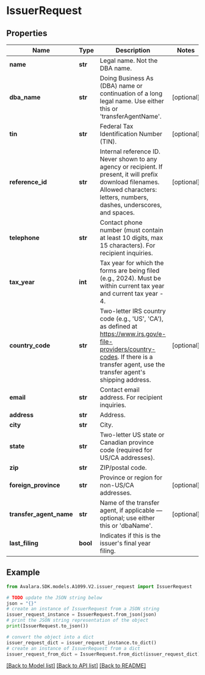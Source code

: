 # IssuerRequest


## Properties

Name | Type | Description | Notes
------------ | ------------- | ------------- | -------------
**name** | **str** | Legal name. Not the DBA name. | 
**dba_name** | **str** | Doing Business As (DBA) name or continuation of a long legal name. Use either this or &#39;transferAgentName&#39;. | [optional] 
**tin** | **str** | Federal Tax Identification Number (TIN). | [optional] 
**reference_id** | **str** | Internal reference ID. Never shown to any agency or recipient. If present, it will prefix download filenames. Allowed characters: letters, numbers, dashes, underscores, and spaces. | [optional] 
**telephone** | **str** | Contact phone number (must contain at least 10 digits, max 15 characters). For recipient inquiries. | 
**tax_year** | **int** | Tax year for which the forms are being filed (e.g., 2024). Must be within current tax year and current tax year - 4. | 
**country_code** | **str** | Two-letter IRS country code (e.g., &#39;US&#39;, &#39;CA&#39;), as defined at https://www.irs.gov/e-file-providers/country-codes. If there is a transfer agent, use the transfer agent&#39;s shipping address. | [optional] 
**email** | **str** | Contact email address. For recipient inquiries. | 
**address** | **str** | Address. | 
**city** | **str** | City. | 
**state** | **str** | Two-letter US state or Canadian province code (required for US/CA addresses). | 
**zip** | **str** | ZIP/postal code. | 
**foreign_province** | **str** | Province or region for non-US/CA addresses. | [optional] 
**transfer_agent_name** | **str** | Name of the transfer agent, if applicable — optional; use either this or &#39;dbaName&#39;. | [optional] 
**last_filing** | **bool** | Indicates if this is the issuer&#39;s final year filing. | 

## Example

```python
from Avalara.SDK.models.A1099.V2.issuer_request import IssuerRequest

# TODO update the JSON string below
json = "{}"
# create an instance of IssuerRequest from a JSON string
issuer_request_instance = IssuerRequest.from_json(json)
# print the JSON string representation of the object
print(IssuerRequest.to_json())

# convert the object into a dict
issuer_request_dict = issuer_request_instance.to_dict()
# create an instance of IssuerRequest from a dict
issuer_request_from_dict = IssuerRequest.from_dict(issuer_request_dict)
```
[[Back to Model list]](../README.md#documentation-for-models) [[Back to API list]](../README.md#documentation-for-api-endpoints) [[Back to README]](../README.md)


